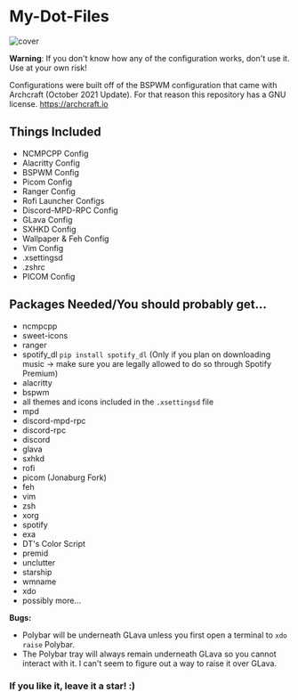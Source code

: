 # My-Dot-Files

![cover](https://user-images.githubusercontent.com/53713571/173201005-47fb2ca2-51a0-4ad8-bb38-e209ee523ae6.png)


**Warning**: If you don't know how any of the configuration works, don't use it. Use at your own risk!

Configurations were built off of the BSPWM configuration that came with Archcraft (October 2021 Update). For that reason this repository has a GNU license.
https://archcraft.io

## Things Included

- NCMPCPP Config
- Alacritty Config
- BSPWM Config
- Picom Config
- Ranger Config
- Rofi Launcher Configs
- Discord-MPD-RPC Config
- GLava Config
- SXHKD Config
- Wallpaper & Feh Config
- Vim Config
- .xsettingsd
- .zshrc
- PICOM Config

## Packages Needed/You should probably get...
- ncmpcpp
- sweet-icons
- ranger
- spotify_dl `pip install spotify_dl` (Only if you plan on downloading music -> make sure you are legally allowed to do so through Spotify Premium)
- alacritty
- bspwm
- all themes and icons included in the `.xsettingsd` file
- mpd
- discord-mpd-rpc
- discord-rpc
- discord
- glava
- sxhkd
- rofi
- picom (Jonaburg Fork)
- feh
- vim
- zsh
- xorg
- spotify
- exa
- DT's Color Script
- premid
- unclutter
- starship
- wmname
- xdo
- possibly more...

**Bugs:** 
- Polybar will be underneath GLava unless you first open a terminal to `xdo raise` Polybar.
- The Polybar tray will always remain underneath GLava so you cannot interact with it. I can't seem to figure out a way to raise it over GLava.

### If you like it, leave it a star! :)
